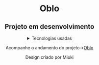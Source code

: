 # 
<div  align="center">
  <h1>Oblo</h1>
  <h2>Projeto em desenvolvimento</h2>
<details> 
  <summary >Tecnologias usadas</summary>
    <ul>
      <li><a href="https://pt-br.reactjs.org/">ReactJs</a></li>
      <li><a href="https://skynexui.dev/">Skynexui</a></li>      
      <li><a href="https://nextjs.org/">Next.js</a></li>
      <li><a href="https://vercel.com/home?utm_source=next-site&utm_medium=banner&utm_campaign=next-website">Vercel</a></li>          
    </ul>
</details>
<div>
   <p>Acompanhe o andamento do projeto-><a href="https://oblo-83k46ilnx-eufelipelucio.vercel.app/">Oblo</a></p>
</div>
<div>
   <p>Design criado por Miuki</p>
</div>
